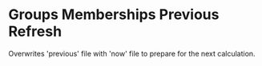 # Groups Memberships Previous Refresh
Overwrites 'previous' file with 'now' file to prepare for the next calculation.
